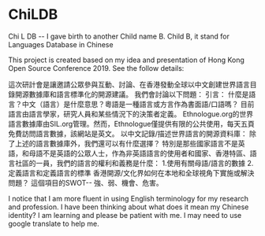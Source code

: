 # ChiLDB
Chi L DB -- I gave birth to another Child name B. Child B, it stand for Languages Database in Chinese 

This project is created based on my idea and presentation of Hong Kong Open Source Conference 2019.
See the follow details:

這次研計會是讓邀請公眾參與互動、討論、在香港發動全球以中文創建世界語言目錄開源數據庫和語言標準化的開源建議。
我們會討論以下問題：
引言：
什麼是語言？中文（語言）是什麼意思？粵語是一種語言或方言作為書面語/口語嗎？
目前語言由語言學家，研究人員和某些情況下的決策者定義。 Ethnologue.org的世界語言數據庫由SIL.org管理。然而，Ethnologue僅提供有限的公共使用，每天五頁免費訪問語言數據，該網站是英文。
以中文記錄/描述世界語言的開源資料庫：
除了上述的語言數據庫外，我們還可以有什麼選擇？
特別是那些國家語言不是英語，和母語不是英語的公眾人士，作為非英語語言的使用者和國家、香港特區、語言社區的一員，我們的語言的權利和義務是什麼：
1.使用有關母語/語言的數據
2.定義語言和定義語言的標準
香港開源/文化界如何在本地和全球視角下實施或解決問題？
這個項目的SWOT-- 強、弱、機會、危害。

I notice that I am more fluent in using English terminology for my research and profession. I have been thinking about what does it mean my Chinese identity? I am learning and please be patient with me. I may need to use google translate to help me.

